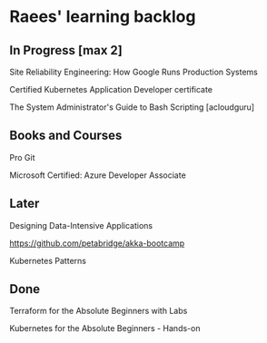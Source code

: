 # Raees' learning backlog

## In Progress [max 2]
Site Reliability Engineering: How Google Runs Production Systems

Certified Kubernetes Application Developer certificate

The System Administrator's Guide to Bash Scripting [acloudguru]

## Books and Courses
Pro Git

Microsoft Certified: Azure Developer Associate 

## Later
Designing Data-Intensive Applications

https://github.com/petabridge/akka-bootcamp

Kubernetes Patterns

## Done
Terraform for the Absolute Beginners with Labs

Kubernetes for the Absolute Beginners - Hands-on
